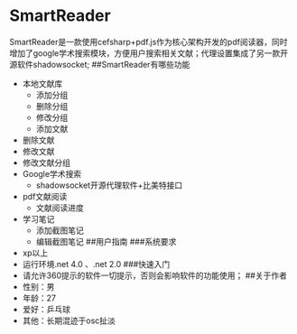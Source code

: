 # SmartReader
SmartReader是一款使用cefsharp+pdf.js作为核心架构开发的pdf阅读器，同时增加了google学术搜索模块，方便用户搜索相关文献；代理设置集成了另一款开源软件shadowsocket;
##SmartReader有哪些功能
* 本地文献库
  * 添加分组
  *  删除分组
  * 修改分组
  * 添加文献
 * 删除文献
  * 修改文献
  * 修改文献分组
* Google学术搜索
  * shadowsocket开源代理软件+比美特接口
* pdf文献阅读
  * 文献阅读进度
* 学习笔记
  * 添加截图笔记
  * 编辑截图笔记
##用户指南
###系统要求
* xp以上
* 运行环境.net 4.0 、.net 2.0
###快速入门
* 请允许360提示的软件一切提示，否则会影响软件的功能使用；
##关于作者
* 性别：男
* 年龄：27
* 爱好：乒乓球
* 其他：长期混迹于osc扯淡
